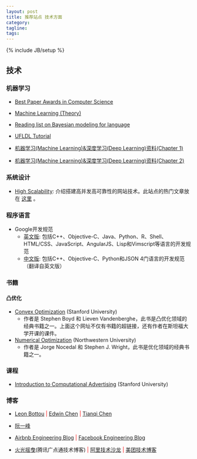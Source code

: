```yaml
---
layout: post
title: 推荐站点 技术方面
category:
tagline:
tags:
---
```

{% include JB/setup %}

## 技术

### 机器学习

+ [Best Paper Awards in Computer Science](http://jeffhuang.com/best_paper_awards.html)
+ [Machine Learning (Theory)](http://hunch.net/)
+ [Reading list on Bayesian modeling for language](http://homepages.inf.ed.ac.uk/sgwater/reading_list.html)
+ [UFLDL Tutorial](http://ufldl.stanford.edu/wiki/index.php/UFLDL_Tutorial)

+ [机器学习(Machine Learning)&深度学习(Deep Learning)资料(Chapter 1)](https://github.com/ty4z2008/Qix/blob/master/dl.md)
+ [机器学习(Machine Learning)&深度学习(Deep Learning)资料(Chapter 2)](https://github.com/ty4z2008/Qix/blob/master/dl2.md)

### 系统设计

+ [High Scalability](http://highscalability.com/): 介绍搭建高并发高可靠性的网站技术。此站点的热门文章放在 [这里](http://highscalability.com/all-time-favorites/) 。

### 程序语言

+ Google开发规范
  - [英文版](https://github.com/google/styleguide): 包括C++、Objective-C、Java、Python、R、Shell、HTML/CSS、JavaScript、AngularJS、Lisp和Vimscript等语言的开发规范
  - [中文版](https://github.com/zh-google-styleguide/zh-google-styleguide): 包括C++、Objective-C、Python和JSON 4门语言的开发规范（翻译自英文版）

### 书籍

#### 凸优化

+ [Convex Optimization](http://stanford.edu/~boyd/cvxbook/) (Stanford University)
  - 作者是 Stephen Boyd 和 Lieven Vandenberghe，此书是凸优化领域的经典书籍之一。上面这个网址不仅有书籍的超链接，还有作者在斯坦福大学开课的课件。
+ [Numerical Optimization](http://home.agh.edu.pl/~pba/pdfdoc/Numerical_Optimization.pdf) (Northwestern University)
  - 作者是 Jorge Nocedal 和 Stephen J. Wright，此书是优化领域的经典书籍之一。

### 课程

+ [Introduction to Computational Advertising](https://web.stanford.edu/class/msande239/) (Stanford University)

### 博客

+ [Leon Bottou](http://leon.bottou.org/) <font color='red'>|</font> [Edwin Chen](http://blog.echen.me/) <font color='red'>|</font> [Tianqi Chen](http://homes.cs.washington.edu/~tqchen/)
+ [阮一峰](http://www.ruanyifeng.com/blog/)

+ [Airbnb Engineering Blog](http://nerds.airbnb.com/)  <font color='red'>|</font> [Facebook Engineering Blog](https://code.facebook.com/posts/)
+ [火光摇曳](http://www.flickering.cn/)(腾讯广点通技术博客) <font color='red'>|</font> [阿里技术沙龙](http://club.alibabatech.org/index.htm) <font color='red'>|</font> [美团技术博客](http://tech.meituan.com/)

